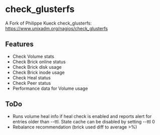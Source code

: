 # check_glusterfs
A Fork of Philippe Kueck check_glusterfs: https://www.unixadm.org/nagios/check_glusterfs


## Features
* Check Volume stats
* Check Brick online status
* Check Brick disk usage
* Check Brick inode usage
* Check Heal status
* Check Peer status
* Performance data for Volume usage


## ToDo
* Runs volume heal info if heal check is enabled and reports alert for entries older than --ttl. State cache can be disabled by setting --ttl 0
* Rebalance recommendation (brick used diff to average >%)


